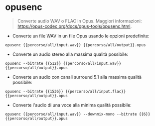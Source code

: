# opusenc

> Converte audio WAV o FLAC in Opus.
> Maggiori informazioni: <https://opus-codec.org/docs/opus-tools/opusenc.html>.

- Converte un file WAV in un file Opus usando le opzioni predefinite:

`opusenc {{percorso/all/input.wav}} {{percorso/all/output}}.opus`

- Converte un audio stereo alla massima qualità possibile:

`opusenc --bitrate {{512}} {{percorso/all/input.wav}} {{percorso/all/output}}.opus`

- Converte un audio con canali surround 5.1 alla massima qualità possibile:

`opusenc --bitrate {{1536}} {{percorso/all/input.flac}} {{percorso/all/output}}.opus`

- Converte l'audio di una voce alla minima qualità possibile:

`opusenc {{percorso/all/input.wav}} --downmix-mono --bitrate {{6}} {{percorso/all/output}}.opus`
